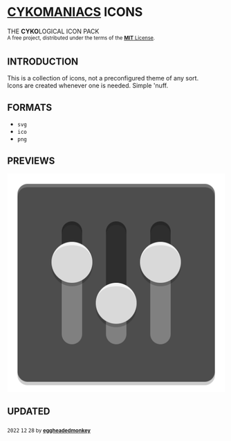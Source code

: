 # [CYKOMANIACS](https://github.com/cykomaniacs) ICONS

THE **CYKO**LOGICAL ICON PACK\
<sup>A free project, distributed under the terms of the [**MIT** License](LICENSE).</sup>

## INTRODUCTION

This is a collection of icons, not a preconfigured theme of any sort.\
Icons are created whenever one is needed. Simple 'nuff.

## FORMATS

- `svg`
- `ico`
- `png`

## PREVIEWS

![bnw.b](https://github.com/cyko-hub/icons/blob/24143341b617cc9a411b55247b9cde2b025934dc/svg/512/general/cyko.preferences.bnw.b.svg)

## UPDATED

<sub><kbd>2022</kbd> <kbd>12</kbd> <kbd>28</kbd> by [**eggheadedmonkey**](https://github.com/eggheadedmonkey)</sub>
